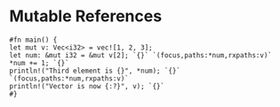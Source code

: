 # Mutable References

```aquascope,permissions,boundaries,stepper,souldFail,run
#fn main() {
let mut v: Vec<i32> = vec![1, 2, 3];
let num: &mut i32 = &mut v[2]; `{}` `(focus,paths:*num,rxpaths:v)`
*num += 1; `{}`
println!("Third element is {}", *num); `{}` `(focus,paths:*num,rxpaths:v)`
println!("Vector is now {:?}", v); `{}`
#}
```
